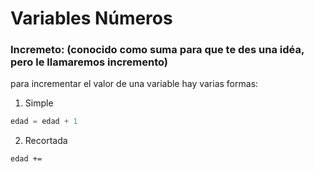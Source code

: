 # Variables Números	
### Incremeto: (conocido como suma para que te des una idéa, pero le llamaremos incremento)

para incrementar el valor de una variable hay varias formas:

1. Simple
```js 
edad = edad + 1 
```

2. Recortada
```
edad +=
```